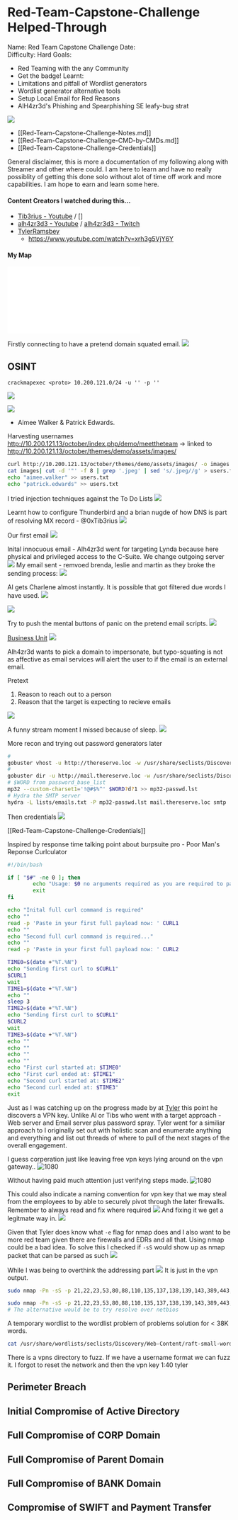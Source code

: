 # Red-Team-Capstone-Challenge Helped-Through

Name: Red Team Capstone Challenge 
Date:  
Difficulty:  Hard
Goals:  
- Red Teaming with the any Community 
- Get the badge!
Learnt:
- Limitations and pitfall of Wordlist generators 
- Wordlist generator alternative tools
- Setup Local Email for Red Reasons
- AlH4zr3d's  Phishing and Spearphishing SE leafy-bug strat 



![](october.png)

- [[Red-Team-Capstone-Challenge-Notes.md]]
- [[Red-Team-Capstone-Challenge-CMD-by-CMDs.md]]
- [[Red-Team-Capstone-Challenge-Credentials]]

General disclaimer, this is more a documentation of my following along with Streamer and other where could. I am here to learn and have no really possiblity of getting this done solo without alot of time off work and more capabilities. I am hope to earn and learn some here. 

#### Content Creators I watched during this...

- [Tib3rius - Youtube](https://www.youtube.com/@Tib3rius) / []
- [alh4zr3d3 - Youtube](https://www.youtube.com/@alh4zr3d3) / [alh4zr3d3 - Twitch](https://www.twitch.tv/videos/1817405607)
- [TylerRamsbey](https://www.youtube.com/@TylerRamsbey)
	- https://www.youtube.com/watch?v=xrh3g5VjY6Y


#### My Map

![](Red-Team-Capstone-Challenge-map.excalidraw.md)

Firstly connecting to have a pretend domain squated email.
![](cooltext.png)


## OSINT  

```
crackmapexec <proto> 10.200.121.0/24 -u '' -p ''
```

![](cme-init.png)

![](webroot.png)
- Aimee Walker & Patrick Edwards.

Harvesting usernames http://10.200.121.13/october/index.php/demo/meettheteam -> linked to http://10.200.121.13/october/themes/demo/assets/images/ 
```bash
curl http://10.200.121.13/october/themes/demo/assets/images/ -o images
cat images| cut -d '"' -f 8 | grep '.jpeg' | sed 's/.jpeg//g' > users.txt
echo "aimee.walker" >> users.txt
echo "patrick.edwards" >> users.txt
```

I tried injection techniques against the To Do Lists
![](sendacvtothereserve.png)

Learnt how to configure Thunderbird and a brian nugde  of how DNS is part of resolving MX record - @0xTib3rius 
![](thunderbirdconfig.png)

Our first email
![](ourfirstemail.png)

Inital innocuous email - Alh4zr3d went for targeting Lynda because here physical and privileged access to the C-Suite. We change outgoing server
![](changedoutgoingserver.png)
My email sent - remvoed brenda, leslie and martin as they broke the sending process:
![](innocuous-email-one.png)

Al gets Charlene almost instantly. It is possible that got filtered due words I have used.
![](iaminneedofagoodbank.png)

![](charleneresponds.png)

Try to push the mental buttons of panic on the pretend email scripts.
![](tryingthepanicbuttons.png)

[Business Unit](https://en.wikipedia.org/wiki/Strategic_business_unit)
![](businessunit.png)

Alh4zr3d wants to pick a domain to impersonate, but typo-squating is not as affective as email services  will alert the user to if the email is an external email.

Pretext
1. Reason to reach out to a person
2. Reason that the target is expecting to recieve emails

![](bopscrkused.png)

A funny stream moment I missed because of sleep.
![](wouldhavebeenfunlive.png)

More recon and trying out password generators later
```bash
# 
gobuster vhost -u http://thereserve.loc -w /usr/share/seclists/Discovery/DNS/subdomains-top1million-110000.txt --append-domain -o vhosts.gb
#
gobuster dir -u http://mail.thereserve.loc -w /usr/share/seclists/Discovery/Web-Content/raft-small-words.txt  mail-dirs-raftsmallwords.gb
# $WORD from password_base_list
mp32 --custom-charset1='!@#$%^' $WORD?d?1 >> mp32-passwd.lst
# Hydra the SMTP server
hydra -L lists/emails.txt -P mp32-passwd.lst mail.thereserve.loc smtp
```

Then credentials 
![](hydrathepasswords1.png)

[[Red-Team-Capstone-Challenge-Credentials]]

Inspired by response time talking point about burpsuite pro - Poor Man's Reponse Curlculator
```bash
#!/bin/bash

if [ "$#" -ne 0 ]; then
        echo "Usage: $0 no arguments required as you are required to paste in full curl commands"
        exit
fi

echo "Inital full curl command is required"
echo ""
read -p 'Paste in your first full payload now: ' CURL1
echo ""
echo "Second full curl command is required..."
echo ""
read -p 'Paste in your first full payload now: ' CURL2

TIME0=$(date +"%T.%N")
echo "Sending first curl to $CURL1"
$CURL1
wait
TIME1=$(date +"%T.%N")
echo ""
sleep 3
TIME2=$(date +"%T.%N")
echo "Sending first curl to $CURL1"
$CURL2
wait
TIME3=$(date +"%T.%N")
echo ""
echo ""
echo ""
echo ""
echo "First curl started at: $TIME0"
echo "First curl ended at: $TIME1"
echo "Second curl started at: $TIME2"
echo "Second curl ended at: $TIME3"
exit
```

Just as I was catching up on the progress made by at [Tyler](https://www.youtube.com/watch?v=xrh3g5VjY6Y&t=5277s) this point he discovers a VPN key. Unlike Al or Tibs who went with a target approach - Web server and Email server plus password spray. Tyler went for a similiar approach to I originally set out with holistic scan and enumerate anything and everything and list out threads of where to pull of the next stages of the overall engagement.

I guess corperation just like leaving free vpn keys lying around on the vpn gateway..
![1080](thefaceofamanwhohasfoundvpnfreetouse.png)

Without having paid much attention just verifying steps made. 
![1080](vpnkeydirectory.png)

This could also indicate a naming convention for vpn key that we may steal from the employees to by able to securely pivot through the later firewalls. Remember to always read and fix where required
![](remembertofix.png)
And fixing it we get a legitmate way in. 
![](corpUserinterface.png)

Given that Tyler does know what `-e` flag for nmap does and I also want to be more red team given there are firewalls and EDRs and all that. Using nmap could be a bad idea. To solve this I checked if `-sS`  would show up as nmap packet that can be parsed as such
![](doublechecksshasnonmap.png)

While I was being to overthink the addressing part
![](vpninternalnetworksexplained.png)
It is just in the vpn output.

```bash
sudo nmap -Pn -sS -p 21,22,23,53,80,88,110,135,137,138,139,143,389,443,445,464,636,3306,3389,5000,9389 -e tun0 172.32.5.21/32

sudo nmap -Pn -sS -p 21,22,23,53,80,88,110,135,137,138,139,143,389,443,445,464,636,3306,3389,5000,9389 -e tun0 172.32.5.22/32
# The alternative would be to try resolve over netbios 
```

A temporary wordlist to the wordlist problem of problems solution for < 38K words. 
```bash
cat /usr/share/wordlists/seclists/Discovery/Web-Content/raft-small-words.txt && cat /usr/share/wordlists/seclists/Discovery/Web-Content/directory-list-2.3-medium.txt #&& cat /usr/share/wordlists/seclists/Discovery/Web-Content/common.txt |  sort -u > betterRaftandDirb.txt
```

There is a vpns directory to fuzz. If we have a username format we can fuzz it. I forgot to reset the network and then the vpn key  1:40 tyler

## Perimeter Breach
## Initial Compromise of Active Directory
## Full Compromise of CORP Domain
## Full Compromise of Parent Domain
## Full Compromise of BANK Domain
## Compromise of SWIFT and Payment Transfer
